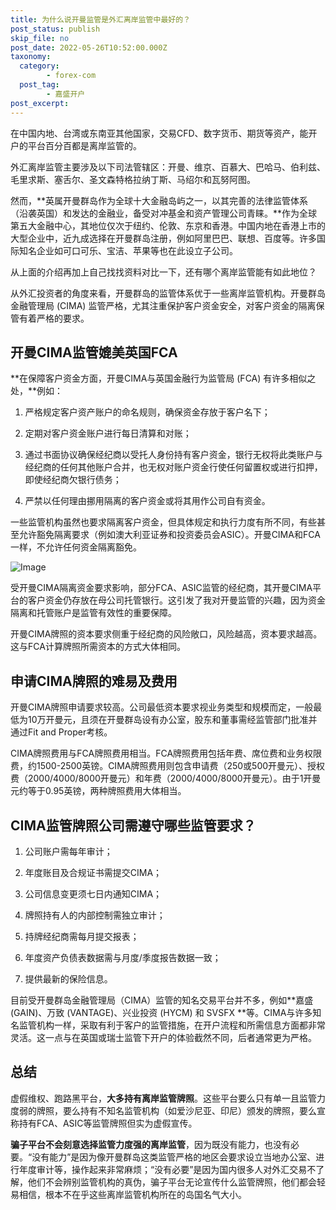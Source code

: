 ```yaml
---
title: 为什么说开曼监管是外汇离岸监管中最好的？
post_status: publish
skip_file: no
post_date: 2022-05-26T10:52:00.000Z
taxonomy:
  category:
        - forex-com
  post_tag:
        - 嘉盛开户
post_excerpt: 
---
```

在中国内地、台湾或东南亚其他国家，交易CFD、数字货币、期货等资产，能开户的平台百分百都是离岸监管的。

外汇离岸监管主要涉及以下司法管辖区：开曼、维京、百慕大、巴哈马、伯利兹、毛里求斯、塞舌尔、圣文森特格拉纳丁斯、马绍尔和瓦努阿图。

然而，**英属开曼群岛作为全球十大金融岛屿之一，以其完善的法律监管体系（沿袭英国）和发达的金融业，备受对冲基金和资产管理公司青睐。**作为全球第五大金融中心，其地位仅次于纽约、伦敦、东京和香港。中国内地在香港上市的大型企业中，近九成选择在开曼群岛注册，例如阿里巴巴、联想、百度等。许多国际知名企业如可口可乐、宝洁、苹果等也在此设立子公司。

从上面的介绍再加上自己找找资料对比一下，还有哪个离岸监管能有如此地位？

从外汇投资者的角度来看，开曼群岛的监管体系优于一些离岸监管机构。开曼群岛金融管理局 (CIMA) 监管严格，尤其注重保护客户资金安全，对客户资金的隔离保管有着严格的要求。

## 开曼CIMA监管媲美英国FCA

**在保障客户资金方面，开曼CIMA与英国金融行为监管局 (FCA) 有许多相似之处，**例如：

1. 严格规定客户资产账户的命名规则，确保资金存放于客户名下；

1. 定期对客户资金账户进行每日清算和对账；

1. 通过书面协议确保经纪商以受托人身份持有客户资金，银行无权将此类账户与经纪商的任何其他账户合并，也无权对账户资金行使任何留置权或进行扣押，即使经纪商欠银行债务；

1. 严禁以任何理由挪用隔离的客户资金或将其用作公司自有资金。

一些监管机构虽然也要求隔离客户资金，但具体规定和执行力度有所不同，有些甚至允许豁免隔离要求（例如澳大利亚证券和投资委员会ASIC）。开曼CIMA和FCA一样，不允许任何资金隔离豁免。

![Image](https://prod-files-secure.s3.us-west-2.amazonaws.com/39ed1227-6d7d-4570-be36-9ccd4a2c4241/bd849744-3fcb-4a37-8312-357962c8f065/image.png?X-Amz-Algorithm=AWS4-HMAC-SHA256&X-Amz-Content-Sha256=UNSIGNED-PAYLOAD&X-Amz-Credential=ASIAZI2LB466XQ2DHS6P%2F20250423%2Fus-west-2%2Fs3%2Faws4_request&X-Amz-Date=20250423T041355Z&X-Amz-Expires=3600&X-Amz-Security-Token=IQoJb3JpZ2luX2VjEFkaCXVzLXdlc3QtMiJIMEYCIQDJfYMlVLqrW9GcL9a%2B8ii%2F9PnF3RueDZzQVD7CeGWXuwIhAOLU6Wgke2cZis7GCcJKG%2FGmn3z8gajGsY2qukm%2BOjV4KogECOL%2F%2F%2F%2F%2F%2F%2F%2F%2F%2FwEQABoMNjM3NDIzMTgzODA1IgxgWY5ZyXcPKLbtBH0q3AMKVanam9Cxj16KtC21Pp8JoYwx530D9MP0P0PQFPpFbhj%2FGmpFmOFapmJjfEaYhMRXzoyky9VRG5F6mZurFCG1qvjI8XQcJhMlgAoFMDt0MQgLNMjXVI%2FhBUATAhim7ot%2FSKIKTjLMlOskTXzQvlAuNblP0gAY2%2FpG7s7xPnO9M%2Bk4P%2F1%2FNpKj1zZ%2BQZEi8yrNSYcKtlh0U5aD5b16jOPpPBK1YFdhiRBqZK%2FbAr457cAWuzWHNGIX9S9RpBaMdPKlKCJ39HNBlsZYeA56G4SGb1uSu%2B4l5PHMA0y4%2FnzGs05cR3j3chNviYAesLjOtfD27Clf%2BIUYrTSwRg6QVeXJOf5UmoKxex4%2BQa1ZJNJJzFS0gOS%2BN8KV5XR2WOrJ5vUJN7mlBt3XCDYURTqxBdepux3mrXkaYvxMUpXQ%2BvG9YVFEmwx5JTjVRIUGaFc71WSa1w2Eiqw4UQkhM7PwJB31ANC6BqfF0J2K%2F65N69P1rfUI6LC7xv7t5ZR4W%2FIWBjy4wv46BcmjaYAFt6YYhJBZtLdMALWE%2Bk0GBzRiVfjT2irPDnm3o7M%2FSyRWBJ3juPfUCKgmUjDm4Dj4nPR%2FjtgIs1PnzqQYhtn5805nH%2BYknz4h1%2FLt72Bd5x%2B%2FSTCZ8aDABjqkAfWL1ia5nAXtjod4c0AeLL%2BzVG7L7RD9Nt3wOgLZu2VQpTwNvMo1XYPCuZLCxxKCEso6nkjd3vqnbbRyaaj8XvULX6RlOHGRspBnmMgItLWZ3KaBwq88oXS3%2F%2BPnTcb1kEMpoNwi%2FwtxX3JQVNz5RGfRw7UAErmcbNVcynGW9M9TnjeLfXnALz4P%2FlmRMQE6SAiw%2BrYyMth6h%2BKujx1tnGxEsTSK&X-Amz-Signature=35c752960500d4ae1e161d5cf5665b8f43ea07d436376698d8e98c0cd21d1c5e&X-Amz-SignedHeaders=host&x-id=GetObject)

受开曼CIMA隔离资金要求影响，部分FCA、ASIC监管的经纪商，其开曼CIMA平台的客户资金仍存放在母公司托管银行。这引发了我对开曼监管的兴趣，因为资金隔离和托管账户是监管有效性的重要保障。

开曼CIMA牌照的资本要求侧重于经纪商的风险敞口，风险越高，资本要求越高。这与FCA计算牌照所需资本的方式大体相同。

## **申请CIMA牌照的难易及费用**

开曼CIMA牌照申请要求较高。公司最低资本要求视业务类型和规模而定，一般最低为10万开曼元，且须在开曼群岛设有办公室，股东和董事需经监管部门批准并通过Fit and Proper考核。

CIMA牌照费用与FCA牌照费用相当。FCA牌照费用包括年费、席位费和业务权限费，约1500-2500英镑。CIMA牌照费用则包含申请费（250或500开曼元）、授权费（2000/4000/8000开曼元）和年费（2000/4000/8000开曼元）。由于1开曼元约等于0.95英镑，两种牌照费用大体相当。

## CIMA监管牌照公司需遵守哪些监管要求？

1. 公司账户需每年审计；

1. 年度账目及合规证书需提交CIMA；

1. 公司信息变更须七日内通知CIMA；

1. 牌照持有人的内部控制需独立审计；

1. 持牌经纪商需每月提交报表；

1. 年度资产负债表数据需与月度/季度报告数据一致；

1. 提供最新的保险信息。

目前受开曼群岛金融管理局（CIMA）监管的知名交易平台并不多，例如**嘉盛 (GAIN)、万致 (VANTAGE)、兴业投资 (HYCM) 和 SVSFX **等。CIMA与许多知名监管机构一样，采取有利于客户的监管措施，在开户流程和所需信息方面都非常灵活。这一点与在英国或瑞士监管下开户的体验截然不同，后者通常更为严格。

## 总结

虚假维权、跑路黑平台，**大多持有离岸监管牌照**。这些平台要么只有单一且监管力度弱的牌照，要么持有不知名监管机构（如爱沙尼亚、印尼）颁发的牌照，要么宣称持有FCA、ASIC等监管牌照但实为虚假宣传。

**骗子平台不会刻意选择监管力度强的离岸监管**，因为既没有能力，也没有必要。“没有能力”是因为像开曼群岛这类监管严格的地区会要求设立当地办公室、进行年度审计等，操作起来非常麻烦；“没有必要”是因为国内很多人对外汇交易不了解，他们不会辨别监管机构的真伪，骗子平台无论宣传什么监管牌照，他们都会轻易相信，根本不在乎这些离岸监管机构所在的岛国名气大小。